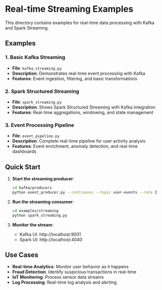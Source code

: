 # Real-time Streaming Examples

This directory contains examples for real-time data processing with Kafka and Spark Streaming.

## Examples

### 1. Basic Kafka Streaming
- **File**: `kafka_streaming.py`
- **Description**: Demonstrates real-time event processing with Kafka
- **Features**: Event ingestion, filtering, and basic transformations

### 2. Spark Structured Streaming
- **File**: `spark_streaming.py`
- **Description**: Shows Spark Structured Streaming with Kafka integration
- **Features**: Real-time aggregations, windowing, and state management

### 3. Event Processing Pipeline
- **File**: `event_pipeline.py`
- **Description**: Complete real-time pipeline for user activity analysis
- **Features**: Event enrichment, anomaly detection, and real-time dashboards

## Quick Start

1. **Start the streaming producer**:
   ```bash
   cd kafka/producers
   python event_producer.py --continuous --topic user-events --rate 2
   ```

2. **Run the streaming consumer**:
   ```bash
   cd examples/streaming
   python spark_streaming.py
   ```

3. **Monitor the stream**:
   - Kafka UI: http://localhost:9001
   - Spark UI: http://localhost:4040

## Use Cases

- **Real-time Analytics**: Monitor user behavior as it happens
- **Fraud Detection**: Identify suspicious transactions in real-time
- **IoT Monitoring**: Process sensor data streams
- **Log Processing**: Real-time log analysis and alerting